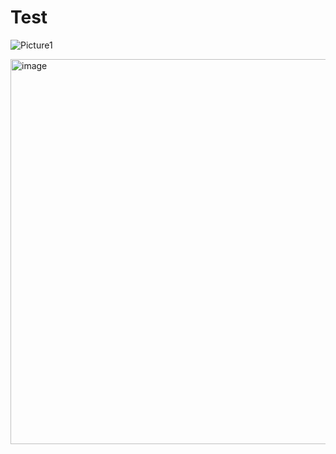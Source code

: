 # Test

![Picture1](https://user-images.githubusercontent.com/99771564/171089232-518a0227-ce85-4046-bf3e-c9a4d9850521.png)

<img width="616" alt="image" src="https://user-images.githubusercontent.com/99771564/171295089-a7d57851-bc33-4e82-829e-912c872595bb.png">
